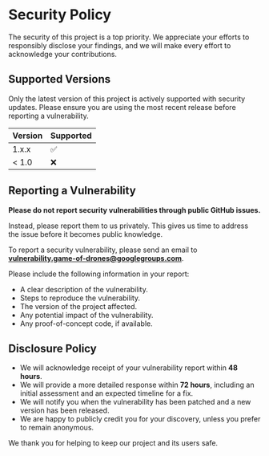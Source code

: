 # Security Policy

The security of this project is a top priority. We appreciate your efforts to responsibly disclose your findings, and we will make every effort to acknowledge your contributions.

## Supported Versions

Only the latest version of this project is actively supported with security updates. Please ensure you are using the most recent release before reporting a vulnerability.

| Version | Supported          |
| ------- | ------------------ |
| 1.x.x   | :white_check_mark: |
| < 1.0   | :x:                |


## Reporting a Vulnerability

**Please do not report security vulnerabilities through public GitHub issues.**

Instead, please report them to us privately. This gives us time to address the issue before it becomes public knowledge.

To report a security vulnerability, please send an email to **vulnerability.game-of-drones@googlegroups.com**.

Please include the following information in your report:

- A clear description of the vulnerability.
- Steps to reproduce the vulnerability.
- The version of the project affected.
- Any potential impact of the vulnerability.
- Any proof-of-concept code, if available.

## Disclosure Policy

- We will acknowledge receipt of your vulnerability report within **48 hours**.
- We will provide a more detailed response within **72 hours**, including an initial assessment and an expected timeline for a fix.
- We will notify you when the vulnerability has been patched and a new version has been released.
- We are happy to publicly credit you for your discovery, unless you prefer to remain anonymous.

We thank you for helping to keep our project and its users safe.
